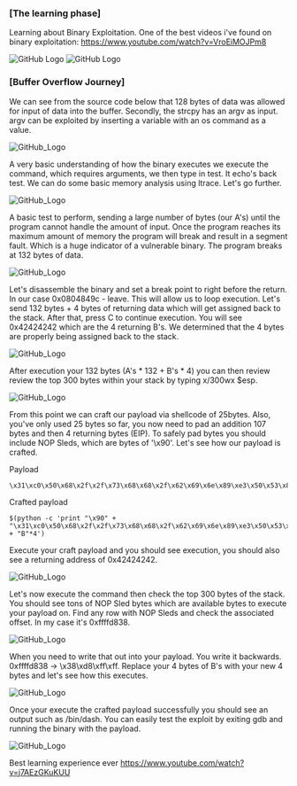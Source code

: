 ### [The learning phase]
Learning about Binary Exploitation. One of the best videos i've found on binary exploitation: https://www.youtube.com/watch?v=VroEiMOJPm8

![GitHub Logo](Binary%20Exploit%20ASM.png)
![GitHub Logo](Binary%20Exploit%20Source%20Code.PNG)

### [Buffer Overflow Journey]

We can see from the source code below that 128 bytes of data was allowed for input of data into the buffer. Secondly, the strcpy has an argv as input. argv can be exploited by inserting a variable with an os command as a value.

![GitHub_Logo](2.PNG)

A very basic understanding of how the binary executes we execute the command, which requires arguments, we then type in test. It echo's back test. We can do some basic memory analysis using ltrace. Let's go further.

![GitHub_Logo](3.PNG)

A basic test to perform, sending a large number of bytes (our A's) until the program cannot handle the amount of input. Once the program reaches its maximum amount of memory the program will break and result in a segment fault. Which is a huge indicator of a vulnerable binary. The program breaks at 132 bytes of data.

![GitHub_Logo](4.PNG)

Let's disassemble the binary and set a break point to right before the return. In our case 0x0804849c - leave. This will allow us to loop execution. Let's send 132 bytes + 4 bytes of returning data which will get assigned back to the stack. After that, press C to continue execution. You will see 0x42424242 which are the 4 returning B's. We determined that the 4 bytes are properly being assigned back to the stack.

![GitHub_Logo](5.PNG)

After execution your 132 bytes (A's * 132 + B's * 4) you can then review review the top 300 bytes within your stack by typing x/300wx $esp.

![GitHub_Logo](6.PNG)

From this point we can craft our payload via shellcode of 25bytes. Also, you've only used 25 bytes so far, you now need to pad an addition 107 bytes and then 4 returning bytes (EIP). To safely pad bytes you should include NOP Sleds, which are bytes of '\x90'. Let's see how our payload is crafted.

Payload
```
\x31\xc0\x50\x68\x2f\x2f\x73\x68\x68\x2f\x62\x69\x6e\x89\xe3\x50\x53\x89\xe1\x89\xc2\xb0\x0b\xcd\x80
```

Crafted payload
```
$(python -c 'print "\x90" + "\x31\xc0\x50\x68\x2f\x2f\x73\x68\x68\x2f\x62\x69\x6e\x89\xe3\x50\x53\x89\xe1\x89\xc2\xb0\x0b\xcd\x80" + "B"*4')
```

Execute your craft payload and you should see execution, you should also see a returning address of 0x42424242.

![GitHub_Logo](7.PNG)

Let's now execute the command then check the top 300 bytes of the stack. You should see tons of NOP Sled bytes which are available bytes to execute your payload on. Find any row with NOP Sleds and check the associated offset. In my case it's 0xffffd838. 

![GitHub_Logo](8.PNG)

When you need to write that out into your payload. You write it backwards. 0xffffd838 -> \x38\xd8\xff\xff. Replace your 4 bytes of B's with your new 4 bytes and let's see how this executes.

![GitHub_Logo](9.PNG)

Once your execute the crafted payload successfully you should see an output such as /bin/dash. You can easily test the exploit by exiting gdb and running the binary with the payload.

![GitHub_Logo](10.PNG)

Best learning experience ever
https://www.youtube.com/watch?v=j7AEzGKuKUU
